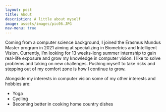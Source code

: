 ```yaml
---
layout: post
title: About
description: A little about myself
image: assets/images/pic06.JPG
nav-menu: true
---
```


Coming from a computer science background, I joined the Erasmus Mundus Master program in 2021 aiming at specializing in Biometrics and Intelligent Vision. Currently, I’m looking for 13 weeks-long summer internship to gain real-life exposure and grow my knowledge in computer vision. I like to solve problems and taking on new challenges. Pushing myself to take risks and stepping out of my comfort zone is how I continue to grow.

Alongside my interests in computer vision some of my other interests and hobbies are:
- Yoga
- Cycling
- Becoming better in cooking home country dishes
